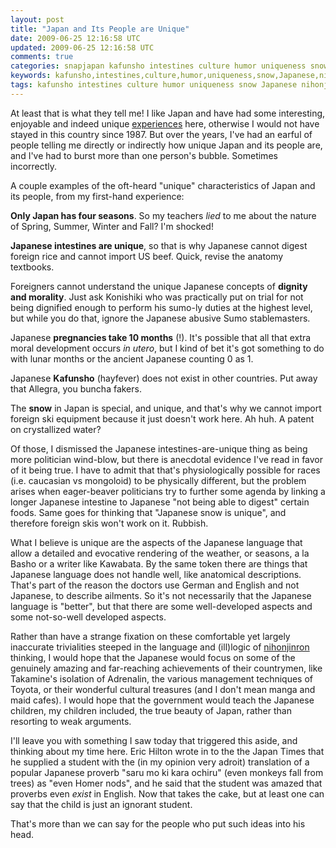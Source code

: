 ```yaml
---           
layout: post
title: "Japan and Its People are Unique"
date: 2009-06-25 12:16:58 UTC
updated: 2009-06-25 12:16:58 UTC
comments: true
categories: snapjapan kafunsho intestines culture humor uniqueness snow Japanese nihonjinron japan hay fever
keywords: kafunsho,intestines,culture,humor,uniqueness,snow,Japanese,nihonjinron,japan,hay fever
tags: kafunsho intestines culture humor uniqueness snow Japanese nihonjinron japan hay fever
---
```

 

At least that is what they tell me! I like Japan and have had some interesting, enjoyable and indeed unique [experiences](http://rick.cogley.info/snapjapan/index.php?id=1179954821681942485) here, otherwise I would not have stayed in this country since 1987. But over the years, I've had an earful of people telling me directly or indirectly how unique Japan and its people are, and I've had to burst more than one person's bubble. Sometimes incorrectly. 


A couple examples of the oft-heard "unique" characteristics of Japan and its people, from my first-hand experience: 





**Only Japan has four seasons**. So my teachers _lied_ to me about the nature of Spring, Summer, Winter and Fall? I'm shocked!


**Japanese intestines are unique**, so that is why Japanese cannot digest foreign rice and cannot import US beef. Quick, revise the anatomy textbooks.


Foreigners cannot understand the unique Japanese concepts of **dignity and morality**. Just ask Konishiki who was practically put on trial for not being dignified enough to perform his sumo-ly duties at the highest level, but while you do that, ignore the Japanese abusive Sumo stablemasters. 


Japanese **pregnancies take 10 months** (!). It's possible that all that extra moral development occurs _in utero_, but I kind of bet it's got something to do with lunar months or the ancient Japanese counting 0 as 1.


Japanese **Kafunsho** (hayfever) does not exist in other countries. Put away that Allegra, you buncha fakers.


The **snow** in Japan is special, and unique, and that's why we cannot import foreign ski equipment because it just doesn't work here. Ah huh. A patent on crystallized water? 





Of those, I dismissed the Japanese intestines-are-unique thing as being more politician wind-blow, but there is anecdotal evidence I've read in favor of it being true. I have to admit that that's physiologically possible for races (i.e. caucasian vs mongoloid) to be physically different, but the problem arises when eager-beaver politicians try to further some agenda by linking a longer Japanese intestine to Japanese "not being able to digest" certain foods. Same goes for thinking that "Japanese snow is unique", and therefore foreign skis won't work on it. Rubbish. 


What I believe is unique are the aspects of the Japanese language that allow a detailed and evocative rendering of the weather, or seasons, a la Basho or a writer like Kawabata. By the same token there are things that Japanese language does not handle well, like anatomical descriptions. That's part of the reason the doctors use German and English and not Japanese, to describe ailments. So it's not necessarily that the Japanese language is "better", but that there are some well-developed aspects and some not-so-well developed aspects. 


Rather than have a strange fixation on these comfortable yet largely inaccurate trivialities steeped in the language and (ill)logic of [nihonjinron](http://en.wikipedia.org/wiki/Nihonjinron) thinking, I would hope that the Japanese would focus on some of the genuinely amazing and far-reaching achievements of their countrymen, like Takamine's isolation of Adrenalin, the various management techniques of Toyota, or their wonderful cultural treasures (and I don't mean manga and maid cafes). I would hope that the government would teach the Japanese children, my children included, the true beauty of Japan, rather than resorting to weak arguments. 


I'll leave you with something I saw today that triggered this aside, and thinking about my time here. Eric Hilton wrote in to the the Japan Times that he supplied a student with the (in my opinion very adroit) translation of a popular Japanese proverb "saru mo ki kara ochiru" (even monkeys fall from trees) as "even Homer nods", and he said that the student was amazed that proverbs even _exist_ in English. Now that takes the cake, but at least one can say that the child is just an ignorant student. 


That's more than we can say for the people who put such ideas into his head.  

